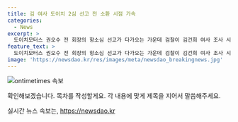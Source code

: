 ```yaml
---
title: 김 여사 도이치 2심 선고 전 소환 시점 가속
categories:
  - News
excerpt: >
  도이치모터스 권오수 전 회장의 항소심 선고가 다가오는 가운데 검찰이 김건희 여사 조사 시점을 조정한다는 소식입니다. 검찰은 권 전 회장 2심 결과 이전에 김 여사를 조사할 계획으로 보이며, 이에 따라 김 여사 조사는 이달 말 혹은 다음달 초로 예상됩니다. 또한 명품백 수수와 주가조작 의혹에 대한 조사도 계획 중이지만 공개소환 여부는 논의 중입니다. 이와 관련하여 검찰총장은 법 앞의 평등과 특혜 없는 원칙을 강조하며, 관련된 대통령실 관계자는 수사 중인 사안에 대해 언급하지 않을 것이라 밝혔습니다.
feature_text: >
  도이치모터스 권오수 전 회장의 항소심 선고가 다가오는 가운데 검찰이 김건희 여사 조사 시점을 조정한다는 소식입니다. 검찰은 권 전 회장 2심 결과 이전에 김 여사를 조사할 계획으로 보이며, 이에 따라 김 여사 조사는 이달 말 혹은 다음달 초로 예상됩니다. 또한 명품백 수수와 주가조작 의혹에 대한 조사도 계획 중이지만 공개소환 여부는 논의 중입니다. 이와 관련하여 검찰총장은 법 앞의 평등과 특혜 없는 원칙을 강조하며, 관련된 대통령실 관계자는 수사 중인 사안에 대해 언급하지 않을 것이라 밝혔습니다.
image: 'https://newsdao.kr/res/images/meta/newsdao_breakingnews.jpg'
---
```


<p><img src="https://newsdao.kr/res/images/meta/newsdao_breakingnews.jpg" alt="ontimetimes 속보" /></p>

<p>확인해보겠습니다. 목차를 작성할게요. 각 내용에 맞게 제목을 지어서 말씀해주세요.</p>
실시간 뉴스 속보는, <a href="https://newsdao.kr" rel="dofollow">https://newsdao.kr</a>


